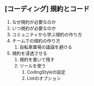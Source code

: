 ## [コーディング] 規約とコード

1. なぜ規約が必要なのか
2. いつ規約が必要なのか
2. コミュニティから学ぶ規約の作り方
3. チームでの規約の作り方
    1. 自転車置場の議論を避ける
4. 規約を浸透させる
    1. 規約を書いて残す
    2. ツールを使う
        1. CodingStyleの設定
        2. Lintのオプション
